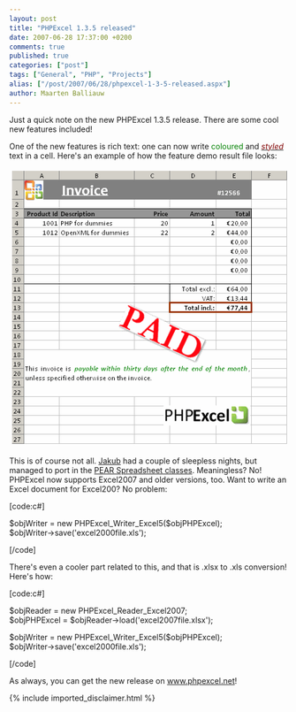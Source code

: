 ```yaml
---
layout: post
title: "PHPExcel 1.3.5 released"
date: 2007-06-28 17:37:00 +0200
comments: true
published: true
categories: ["post"]
tags: ["General", "PHP", "Projects"]
alias: ["/post/2007/06/28/phpexcel-1-3-5-released.aspx"]
author: Maarten Balliauw
---
```

<p>Just a quick note on the new PHPExcel 1.3.5 release. There are some cool new features included!</p>
<p>One of the new features is rich text: one can now write <span style="color: #008000;">coloured</span> and <em><span style="text-decoration: underline;"><span style="color: #800000;">styled</span></span></em> text in a cell. Here's an example of how the feature demo result file looks:</p>
<p><a href="/images/WindowsLiveWriter/PHPExcel1.3.5released_972B/features%5B14%5D.gif"><img style="margin: 5px" src="/images/WindowsLiveWriter/PHPExcel1.3.5released_972B/features_thumb%5B14%5D.gif" border="0" alt="" hspace="5" vspace="5" width="498" height="494" /></a></p>
<p>This is of course not all. <a href="http://www.vrana.cz" target="_blank">Jakub</a> had a couple of sleepless nights, but managed to port in the <a href="http://pear.php.net/package/Spreadsheet_Excel_Writer" target="_blank">PEAR Spreadsheet classes</a>. Meaningless? No! PHPExcel now supports Excel2007 and older versions, too. Want to write an Excel document for Excel200? No problem:</p>
<p>[code:c#]</p>
<p>$objWriter = new PHPExcel_Writer_Excel5($objPHPExcel);<br />$objWriter-&gt;save('excel2000file.xls');</p>
<p>[/code]</p>
<p>There's even a cooler part related to this, and that is .xlsx to .xls conversion! Here's how:</p>
<p>[code:c#]</p>
<p>$objReader = new PHPExcel_Reader_Excel2007;<br />$objPHPExcel = $objReader-&gt;load('excel2007file.xlsx');</p>
<p>$objWriter = new PHPExcel_Writer_Excel5($objPHPExcel);<br />$objWriter-&gt;save('excel2000file.xls');</p>
<p>[/code]</p>
<p>As always, you can get the new release on <a href="http://www.phpexcel.net">www.phpexcel.net</a>!</p>

{% include imported_disclaimer.html %}

